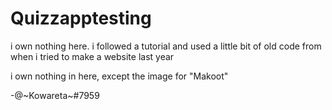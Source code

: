 # Quizzapptesting

i own nothing here. i followed a tutorial and 
used a little bit of old code from when i tried to make a website last year

i own nothing in here, except the image for "Makoot"

-@~Kowareta~#7959
